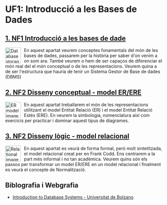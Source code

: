 # UF1: Introducció  a les Bases de Dades

## [1. NF1 Introducció a les bases de dade](<NF1 - Introducció a les bases de dades/README.md>)

<img src="./assets/database-server.png"
     alt="Database storage"
     style="float: left; margin-right: 10px; width:50px" />

En aquest apartat veurem conceptes fonamentals del món de les bases de dades, passarem per la història per saber d'on venim a on som ara. També veurem o hem de ser capaços de diferenciar el món real del el món conceptual o de les representacions.
Veurem quina a de ser l'estructura que hauria de tenir un Sistema Gestor de Base de dades (DBMS)

## [2. NF2 Disseny conceptual - model ER/ERE](<NF2 - Disseny conceptual - model ER/README.md>)

<img src="./assets/flow-chart.png"
     alt="ER model image"
     style="float: left; margin-right: 10px; width:50px" />

En aquest apartat treballarem el món de les representacions utilitzant el model Entitat Relació (ER) i el model Entitat Relació Estés (ERE). En veurem la simbologia, nomenclatura així com exercicis per practicar i dominar aquest tipus de diagrames.

## [3. NF2 Disseny lògic - model relacional](<NF3 - Disseny lògic - model relacional/README.md>)

<img src="./assets/relational.png"
     alt="Relational image"
     style="float: left; margin-right: 10px; width:50px" />

En aquest apartat es veurà de forma formal, però molt sintetitzada, el model relacional creat per en Frank Codd. Ens centrarem a la part més informal i no tan acadèmica. Veurem quins són els passos per transformar un model ER/ERE en un model relacional i finalment es veurà el concepte de Normalització.

## Biblografia i Webgrafia
* [Introduction to Database Systems - Universitat de Bolzano](http://www.inf.unibz.it/~nutt/Teaching/IDBs1011/idbs-slides.html)